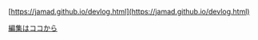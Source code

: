 [https://jamad.github.io/devlog.html](https://jamad.github.io/devlog.html)

[編集はココから](https://github.com/jamad/jamad.github.io/edit/master/_posts/subfolder/2023-12-17-devlog.md)
